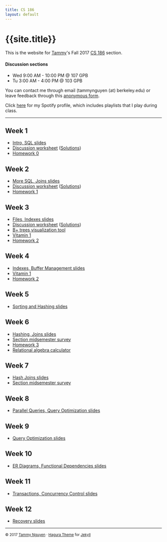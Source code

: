 ```yaml
---
title: CS 186
layout: default
---
```


# {{site.title}}

This is the website for [Tammy][my-website]'s Fall 2017
[CS 186][course-website] section.  

#### Discussion sections
- Wed 9:00 AM - 10:00 PM @ 107 GPB
- Tu 3:00 AM - 4:00 PM @ 103 GPB

You can contact me through email (tammynguyen (at) berkeley.edu) or leave feedback through this [anonymous form][anon-feedback].

Click [here][spotify] for my Spotify profile, which includes playlists that I play during class. 

- - -

## Week 1
- [Intro, SQL slides][intro-slides]
- [Discussion worksheet][sql-wkst] ([Solutions][sql-wkst-sol])
- [Homework 0][hw0]

## Week 2
- [More SQL, Joins slides][sql2-slides]
- [Discussion worksheet][joins-wkst] ([Solutions][joins-wkst-sol])
- [Homework 1][hw1]


## Week 3
- [Files, Indexes slides][files-indexes-slides]
- [Discussion worksheet][files-wkst] ([Solutions][files-wkst-sol])
- [B+ trees visualization tool][b-trees-visual]
- [Vitamin 1][vitamin1]
- [Homework 2][hw2]

## Week 4
- [Indexes, Buffer Management slides][indexes-buffer-slides]
- [Vitamin 1][vitamin1]
- [Homework 2][hw2]

## Week 5
- [Sorting and Hashing slides][sort-hash-slides]

## Week 6
- [Hashing, Joins slides][hashing-joins-slides]
- [Section midsemester survey][midterm-survey]
- [Homework 3][hw3]
- [Relational algebra calculator][rel-alg-calc]

## Week 7
- [Hash Joins slides][hash-joins-slides]
- [Section midsemester survey][midterm-survey]

## Week 8
- [Parallel Queries, Query Optimization slides][parallel-optimize-slides]

## Week 9
- [Query Optimization slides][optimize-slides]

## Week 10
- [ER Diagrams, Functional Dependencies slides][er-fd-slides]

## Week 11
- [Transactions, Concurrency Control slides][xacts-cc-slides]

## Week 12
- [Recovery slides][recovery-slides] 

[my-website]: http://tmmydngyn.me
[course-website]: http://www.cs186berkeley.net/
[spotify]: https://play.spotify.com/user/tmmydngyn

[anon-feedback]: https://goo.gl/forms/jdh0sAyOIID2i0DN2
[midterm-survey]: https://drive.google.com/open?id=1DOM6i2SQcI2qCmAmKfuFt1_YtqWjyakEFAGRZmXE7q4

[intro-slides]: https://docs.google.com/a/berkeley.edu/presentation/d/1o4NIBvH9AWi73VcpALa2j7aTKaEhqS6ANtup2sHun9w/edit?usp=sharing
[sql2-slides]: https://docs.google.com/a/berkeley.edu/presentation/d/1GN11fA-Ck7z8pEPcYYVgGfRSF8MRmJWenoYD435Ueok/edit?usp=sharing
[files-indexes-slides]: https://docs.google.com/a/berkeley.edu/presentation/d/1KC87CdUBjvktXDk9cvxPfI64zcT5PxhmiI3cCnYAauw/edit?usp=sharing
[indexes-buffer-slides]: https://docs.google.com/a/berkeley.edu/presentation/d/1lCzrzkc3UZ14obXL4er70NsUw4jeb_FxiYuXfWp_VTE/edit?usp=sharing
[sort-hash-slides]: https://docs.google.com/a/berkeley.edu/presentation/d/1yAvL4LxDd0spvKot3Q5U_qb7lPsweLVfcunYFvc21k4/edit?usp=sharing
[hashing-joins-slides]: https://docs.google.com/a/berkeley.edu/presentation/d/1mGK0RC8J1ShwsR6q-t4QBcFxlxLU1-Asu022UFgVZoE/edit?usp=sharing
[hash-joins-slides]: https://docs.google.com/a/berkeley.edu/presentation/d/1F23FFDWgxQ84owsS2pi8AZv3nKsNnwvLZjPKl3Jqxr4/edit?usp=sharing
[parallel-optimize-slides]: https://docs.google.com/a/berkeley.edu/presentation/d/1EZSzWtWSzEgZ5wfQqO6AKFgwL-WaaCYjPx44CDeS07g/edit?usp=sharing
[optimize-slides]: https://docs.google.com/a/berkeley.edu/presentation/d/1xQrannebRYyP6vzKfl1HreIz4NPQtUcldNJUX7dUczY/edit?usp=sharing
[er-fd-slides]: https://docs.google.com/a/berkeley.edu/presentation/d/1vmrnF4-XWKZUxUL-tkYIzWl0jpxllEbQcoklJ0jvlag/edit?usp=sharing
[xacts-cc-slides]: https://docs.google.com/a/berkeley.edu/presentation/d/1g5N2mNe1sy9_cvpOVMCpyd2SB9Lrjdq6--_YHhRcyXg/edit?usp=sharing
[recovery-slides]: https://docs.google.com/a/berkeley.edu/presentation/d/1ce-cDT258Q5x_YBF6x1hh2NR1LvFNCFrebZ5L1cdEWs/edit?usp=sharing

[sql-wkst]: https://drive.google.com/open?id=0By13EEuY1_ncdFlMQTJPX2haNTg
[sql-wkst-sol]: https://drive.google.com/open?id=0By13EEuY1_ncampIWmlxZGQyWUE
[joins-wkst]: https://drive.google.com/open?id=0ByvE6MB_iWpAcXFPcThuazNFM2s
[joins-wkst-sol]: https://drive.google.com/open?id=0ByvE6MB_iWpAOV9sOWI0UzlwVEk
[files-wkst]: https://drive.google.com/open?id=0ByvE6MB_iWpAQUowaWc0UXNoeGs
[files-wkst-sol]: https://drive.google.com/open?id=0ByvE6MB_iWpAd3VDRmItY0dEcUk

[vitamin1]: https://docs.google.com/forms/d/e/1FAIpQLScwr6Pw7l_fp3zYzZ9fsnkQiFyXlgDB7VlGpgyh12jQff_GLA/viewform

[hw0]: https://d1b10bmlvqabco.cloudfront.net/attach/j61p9bqidklz/hhs20p6dvpz1ev/j6qvt3fpbowf/hw0.pdf
[hw1]: https://github.com/berkeley-cs186/course/tree/master/hw1
[hw2]: https://github.com/berkeley-cs186/course/tree/master/hw2
[hw3]: https://github.com/berkeley-cs186/course/tree/master/hw3

[b-trees-visual]: https://www.cs.usfca.edu/~galles/visualization/BPlusTree.html
[rel-alg-calc]: http://dbis-uibk.github.io/relax/calc.htm

- - - 
<small> © 2017 [Tammy Nguyen](http://tmmydngyn.com) · [Hagura Theme](https://github.com/sharu725/hagura) for [Jekyll](https://jekyllrb.com/) </small> <br/><br/>
